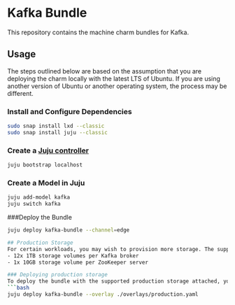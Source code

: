 # Kafka Bundle

This repository contains the machine charm bundles for Kafka.

## Usage
The steps outlined below are based on the assumption that you are deploying the charm locally with the latest LTS of Ubuntu.  If you are using another version of Ubuntu or another operating system, the process may be different.

### Install and Configure Dependencies
```bash
sudo snap install lxd --classic
sudo snap install juju --classic
```

### Create a [Juju controller](https://juju.is/docs/olm/create-a-controller)
```bash
juju bootstrap localhost 
```

### Create a Model in Juju
```bash
juju add-model kafka
juju switch kafka
```
###Deploy the Bundle
```bash
juju deploy kafka-bundle --channel=edge

## Production Storage
For certain workloads, you may wish to provision more storage. The supported production storage configuration is as follows:
- 12x 1TB storage volumes per Kafka broker
- 1x 10GB storage volume per ZooKeeper server

### Deploying production storage
To deploy the bundle with the supported production storage attached, you may do the following:
```bash
juju deploy kafka-bundle --overlay ./overlays/production.yaml
```
